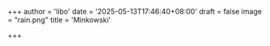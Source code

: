 +++
author = 'libo'
date = '2025-05-13T17:46:40+08:00'
draft = false
image = "rain.png"
title = 'Minkowski'

+++
